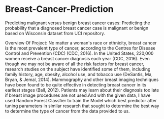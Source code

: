 # Breast-Cancer-Prediction

Predicting malignant versus benign breast cancer cases:
Predicting the probability that a diagnosed breast cancer case is malignant or benign based on Wisconsin dataset from UCI repository.

Overview Of Project:
No matter a woman's race or ethnicity, breast cancer is the most prevalent type of cancer, according to the Centres for Disease Control and Prevention (CDC) (CDC, 2016).
In the United States, 220,000 women receive a breast cancer diagnosis each year (CDC, 2016). Even though we may not be aware of all the risk factors for breast cancer,
research studies on the subject have identified some of them, including family history, age, obesity, alcohol use, and tobacco use (DeSantis, Ma, Bryan, & Jemal, 2014). 
Mammography and other breast imaging techniques have been found to be quite effective in detecting breast cancer in its earliest stages (Ball, 2012). 
Patients may learn about their diagnosis too late if breast image procedures are not used.And with the given data, I have used Random Forest Classfier to train the 
Model which best predictor after tuning parameters in similar research that sought to determine the best way to determine the type of cancer from the data provided to us.
